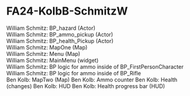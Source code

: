 # FA24-KolbB-SchmitzW
William Schmitz: BP_hazard (Actor)  
William Schmitz: BP_ammo_pickup (Actor)  
William Schmitz: BP_health_Pickup (Actor)  
William Schmitz: MapOne (Map)  
William Schmitz: Menu (Map)  
William Schmitz: MainMenu (widget)  
William Schmitz: BP logic for ammo inside of BP_FirstPersonCharacter  
William Schmitz: BP logic for ammo inside of BP_Rifle  
Ben Kolb: MapTwo (Map)
Ben Kolb: Ammo counter
Ben Kolb: Health (changes)
Ben Kolb: HUD
Ben Kolb: Health progress bar (HUD)
